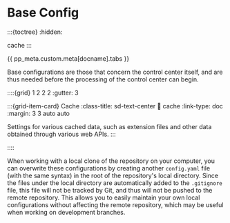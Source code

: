 # Base Config

:::{toctree}
:hidden:

cache
:::


{{ pp_meta.custom.meta[docname].tabs }}

Base configurations are those that concern the control center itself,
and are thus needed before the processing of the control center can begin.


::::{grid} 1 2 2 2
:gutter: 3

:::{grid-item-card} Cache
:class-title: sd-text-center
:link: cache
:link-type: doc
:margin: 3 3 auto auto

Settings for various cached data, 
such as extension files and other data obtained through various web APIs.
:::

::::

When working with a local clone of the repository on your computer,
you can overwrite these configurations by creating another `config.yaml` file (with the same syntax)
in the root of the repository's local directory.
Since the files under the local directory are automatically added to the `.gitignore` file,
this file will not be tracked by Git, and thus will not be pushed to the remote repository.
This allows you to easily maintain your own local configurations without affecting the remote repository,
which may be useful when working on development branches.
